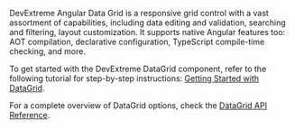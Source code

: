 DevExtreme Angular Data Grid is a responsive grid control with a vast assortment of capabilities, including data editing and validation, searching and filtering, layout customization. It supports native Angular features too: AOT compilation, declarative configuration, TypeScript compile-time checking, and more.

To get started with the DevExtreme DataGrid component, refer to the following tutorial for step-by-step instructions: [Getting Started with DataGrid](/Documentation/Guide/UI_Components/DataGrid/Getting_Started_with_DataGrid/).

For a complete overview of DataGrid options, check the [DataGrid API Reference](/Documentation/ApiReference/UI_Components/dxDataGrid/).
<!--split-->